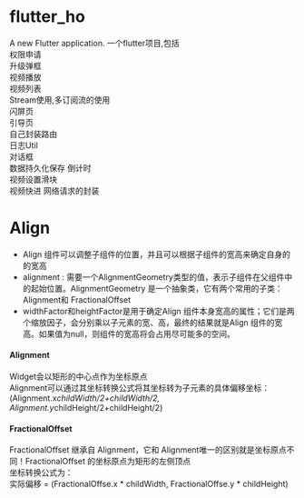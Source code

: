 # flutter_ho

A new Flutter application.
一个flutter项目,包括  
权限申请  
升级弹框  
视频播放  
视频列表  
Stream使用,多订阅流的使用  
闪屏页  
引导页  
自己封装路由  
日志Util  
对话框  
数据持久化保存
倒计时  
视频设置滑块  
视频快进
网络请求的封装


# Align
- Align 组件可以调整子组件的位置，并且可以根据子组件的宽高来确定自身的的宽高
- alignment : 需要一个AlignmentGeometry类型的值，表示子组件在父组件中的起始位置。AlignmentGeometry 是一个抽象类，它有两个常用的子类：Alignment和 FractionalOffset
- widthFactor和heightFactor是用于确定Align 组件本身宽高的属性；它们是两个缩放因子，会分别乘以子元素的宽、高，最终的结果就是Align 组件的宽高。如果值为null，则组件的宽高将会占用尽可能多的空间。
#### Alignment
Widget会以矩形的中心点作为坐标原点  
Alignment可以通过其坐标转换公式将其坐标转为子元素的具体偏移坐标：  
(Alignment.x*childWidth/2+childWidth/2, Alignment.y*childHeight/2+childHeight/2)
#### FractionalOffset
FractionalOffset 继承自 Alignment，它和 Alignment唯一的区别就是坐标原点不同！FractionalOffset 的坐标原点为矩形的左侧顶点  
坐标转换公式为：  
实际偏移 = (FractionalOffse.x * childWidth, FractionalOffse.y * childHeight)


